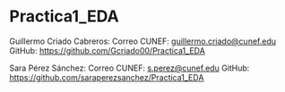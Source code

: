 # Practica1_EDA

Guillermo Criado Cabreros:
Correo CUNEF: guillermo.criado@cunef.edu
GitHub: https://github.com/Gcriado00/Practica1_EDA

Sara Pérez Sánchez: 
Correo CUNEF: s.perez@cunef.edu
GitHub: https://github.com/saraperezsanchez/Practica1_EDA